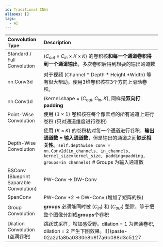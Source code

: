 ```yaml
---
id: Traditional CNNs
aliases: []
tags:
  - AI
---
```


| Convolution Type           | Description                                                                                                                                                                                                                                                                       |
| :------------------------- | :-------------------------------------------------------------------------------------------------------------------------------------------------------------------------------------------------------------------------------------------------------------------------------- |
| Standard / Full Convolution | $(C_{out} \times C_{in} \times K \times K)$ 的卷积核**和每一个通道卷积得到一个通道输出**，多次卷积后得到想要的输出通道数                                                                                                                                                            |
| nn.Conv3d                  | 对于视频 (Channel \* Depth \* Height \*Width) 等有很大帮助。使用3维卷积核在3个方向上滑动卷积。                                                                                                                                                                                           |
| nn.Conv1d                  | (kernel.shape = $(C_{out}, C_{in}, K)$, 同样是**双向打padding**                                                                                                                                                                                                                    |
| Point-Wise Convolution     | 使用 $(1 \times 1)$ 卷积核在每个像素点的所有通道上进行卷积 (只对通道维度进行卷积)                                                                                                                                                                                                      |
| Depth-Wise Convolution     | 使用 $(K \times K)$ 的卷积核对每一个通道进行卷积，**输出通道数 = 输入通道数**，但是输出的通道之间**缺乏相关性**。`self.depthwise_conv = nn.Conv2d(in_channels, in_channels, kernel_size=kernel_size, padding=padding, groups=in_channels)` # Groups 为输入通道数 |
| BSConv (Blueprint Saparable Convolution) | PW-Conv -> DW-Conv                                                                                                                                                                                                                                                |
| SpanConv                   | PW-Conv \*2 -> DW-Conv (增加了矩阵的秩)                                                                                                                                                                                                                                           |
| Group Convolution          | **groups** 必须能同时被 $(C_{in})$ 和 $(C_{out})$ 整除，等于把整个图像分割成**groups个**卷积                                                                                                                                                                                      |
| Dilation Convolution (空洞卷积) | 跳跃式采样，增加感受野。dilation = 1 为普通卷积, dilation = 2 产生下图效果。![](paste-02a2afa8ba0330e8b8f7a6b088d3c5127
